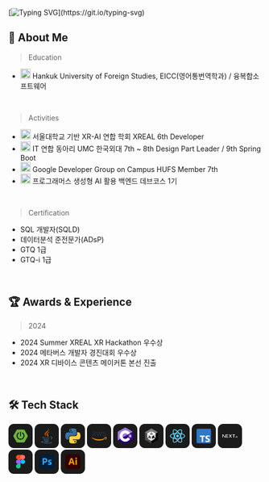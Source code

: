 [![Typing SVG](https://readme-typing-svg.demolab.com?font=Chakra+Petch&size=24&pause=1000&color=EF7D1D&width=435&lines=It+ain't+over+till+it's+over.)](https://git.io/typing-svg)

## 🍊 About Me
> Education
- <img src="https://i.namu.wiki/i/z-yNs5UIyDmkFsOXtt7O_NkbQV3SrwztT5ElFmDL0aZeE-OHONSVkNhBfsTHlwhMlsQJVyBNOtNGAyWjdw4Bbw.svg" width="20" height="20"> Hankuk University of Foreign Studies, EICC(영어통번역학과) / 융복합소프트웨어

<br>

> Activities
- <img src="https://yt3.googleusercontent.com/pkOpWUcmvePPH_QfTaGC2fi_7AkzSMpo71H_NKulKYEW4q4-YE79tH8_oael6c4NPM8GMM1j=s900-c-k-c0x00ffffff-no-rj" width="20" height="20"> 서울대학교 기반 XR-AI 연합 학회 XREAL 6th Developer
- <img src="https://encrypted-tbn0.gstatic.com/images?q=tbn:ANd9GcQqDkE8I1Np_d7VDyRgRLzETXNjaQWMTJoUFg&s" width="20" height="20"> IT 연합 동아리 UMC 한국외대 7th ~ 8th Design Part Leader / 9th Spring Boot
- <img src="https://avatars.githubusercontent.com/u/88016560?s=280&v=4" width="20" height="20"> Google Developer Group on Campus HUFS Member 7th
- <img src="https://encrypted-tbn0.gstatic.com/images?q=tbn:ANd9GcQzTRZU_YMy6CZqeuzKacLvZoERQoAIrGj3Ng&s" width="20" height="20"> 프로그래머스 생성형 AI 활용 백엔드 데브코스 1기

<br>

> Certification
- SQL 개발자(SQLD)
- 데이터분석 준전문가(ADsP)
- GTQ 1급
- GTQ-i 1급

<br>

## 🏆 Awards & Experience
> 2024
- 2024 Summer XREAL XR Hackathon 우수상 
- 2024 메타버스 개발자 경진대회 우수상 
- 2024 XR 디바이스 콘텐츠 메이커톤 본선 진출 
 
<br>

## 🛠️ Tech Stack
<img src="resources/stack (6).png" alt="Tech Stack" width="48px" /> <img src="resources/stack (8).png" alt="Tech Stack" width="48px" /> <img src="resources/stack (7).png" alt="Tech Stack" width="48px" /> <img src="resources/stack (12).png" alt="Tech Stack" width="48px" /> <img src="resources/stack (9).png" alt="Tech Stack" width="48px" /> <img src="resources/stack (10).png" alt="Tech Stack" width="48px" /> <img src="resources/stack (3).png" alt="Tech Stack" width="48px" /> <img src="resources/stack (5).png" alt="Tech Stack" width="48px" /> <img src="resources/stack (4).png" alt="Tech Stack" width="48px" /> <img src="resources/stack (11).png" alt="Tech Stack" width="48px" /> <img src="resources/stack (1).png" alt="Tech Stack" width="48px" /> <img src="resources/stack (2).png" alt="Tech Stack" width="48px" />

</div>
